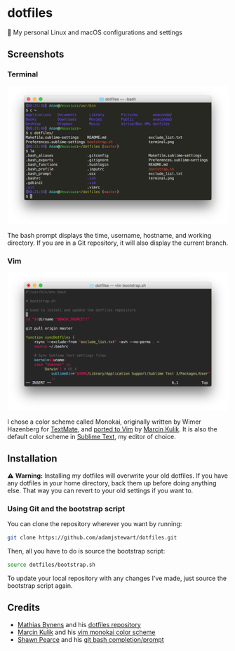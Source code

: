 # dotfiles

:wrench: My personal Linux and macOS configurations and settings

## Screenshots

### Terminal

![Terminal Screenshot](screenshots/terminal.png)

The bash prompt displays the time, username, hostname, and working directory. If you are in a Git repository, it will also display the current branch.

### Vim

![Vim Screenshot](screenshots/vim.png)

I chose a color scheme called Monokai, originally written by Wimer Hazenberg for [TextMate](https://macromates.com/), and [ported to Vim](https://github.com/sickill/vim-monokai) by [Marcin Kulik](http://ku1ik.com/). It is also the default color scheme in [Sublime Text](https://www.sublimetext.com/), my editor of choice.

## Installation

:warning: **Warning:** Installing my dotfiles will overwrite your old dotfiles. If you have any dotfiles in your home directory, back them up before doing anything else. That way you can revert to your old settings if you want to.

### Using Git and the bootstrap script

You can clone the repository wherever you want by running:

```bash
git clone https://github.com/adamjstewart/dotfiles.git
```

Then, all you have to do is source the bootstrap script:

```bash
source dotfiles/bootstrap.sh
```

To update your local repository with any changes I've made, just source the bootstrap script again.

## Credits

* [Mathias Bynens](https://mathiasbynens.be) and his [dotfiles repository](https://github.com/mathiasbynens/dotfiles)
* [Marcin Kulik](http://ku1ik.com/) and his [vim monokai color scheme](https://github.com/sickill/vim-monokai)
* [Shawn Pearce](https://github.com/spearce) and his [git bash completion/prompt](https://github.com/git/git/tree/master/contrib/completion)

